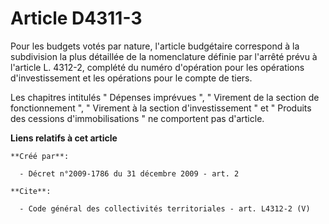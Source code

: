 # Article D4311-3

Pour les budgets votés par nature, l'article budgétaire correspond à la subdivision la plus détaillée de la nomenclature
définie par l'arrêté prévu à l'article L. 4312-2, complété du numéro d'opération pour les opérations d'investissement et les
opérations pour le compte de tiers. 

Les chapitres intitulés " Dépenses imprévues ", " Virement de la section de fonctionnement ", " Virement à la section
d'investissement " et " Produits des cessions d'immobilisations " ne comportent pas d'article.

**Liens relatifs à cet article**

	**Créé par**:

	  - Décret n°2009-1786 du 31 décembre 2009 - art. 2

	**Cite**:

	  - Code général des collectivités territoriales - art. L4312-2 (V)
